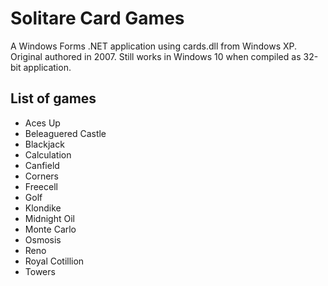 ﻿# Solitare Card Games
A Windows Forms .NET application using cards.dll from Windows XP.  Original authored in 2007.  Still works in Windows 10 when compiled as 32-bit application.

## List of games
* Aces Up
* Beleaguered Castle
* Blackjack
* Calculation
* Canfield
* Corners
* Freecell
* Golf
* Klondike
* Midnight Oil
* Monte Carlo
* Osmosis
* Reno
* Royal Cotillion
* Towers